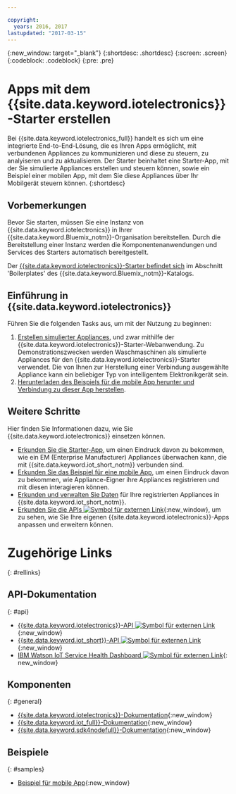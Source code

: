 ```yaml
---

copyright:
  years: 2016, 2017
lastupdated: "2017-03-15"
---
```


<!-- Common attributes used in the template are defined as follows: -->
{:new_window: target="\_blank"}
{:shortdesc: .shortdesc}
{:screen: .screen}
{:codeblock: .codeblock}
{:pre: .pre}

<!-- Note to writers - index.md and iot4egettingstarted.md are (almost) duplicates and a change to one should be made to both. index.md appears within the product app as the getting started page. iot4egettingstarted.md appears as the top level topic in the docs toc. -->

# Apps mit dem {{site.data.keyword.iotelectronics}}-Starter erstellen

Bei {{site.data.keyword.iotelectronics_full}} handelt es sich um eine integrierte End-to-End-Lösung, die es Ihren Apps ermöglicht, mit verbundenen Appliances zu kommunizieren und diese zu steuern, zu analyiseren und zu aktualisieren. Der Starter beinhaltet eine Starter-App, mit der Sie simulierte Appliances erstellen und steuern können, sowie ein Beispiel einer mobilen App, mit dem Sie diese Appliances über Ihr Mobilgerät steuern können.
{:shortdesc}

## Vorbemerkungen

Bevor Sie starten, müssen Sie eine Instanz von {{site.data.keyword.iotelectronics}} in Ihrer {{site.data.keyword.Bluemix_notm}}-Organisation
 bereitstellen. Durch die Bereitstellung einer Instanz werden die Komponentenanwendungen und Services des Starters automatisch bereitgestellt.

 Der [{{site.data.keyword.iotelectronics}}-Starter befindet sich](https://console.{DomainName}/catalog/starters/iot-for-electronics-starter/) im Abschnitt 'Boilerplates' des {{site.data.keyword.Bluemix_notm}}-Katalogs.

## Einführung in {{site.data.keyword.iotelectronics}}
Führen Sie die folgenden Tasks aus, um mit der Nutzung zu beginnen:

1. [Erstellen simulierter Appliances](iot4ecreatingappliances.html), und zwar mithilfe der {{site.data.keyword.iotelectronics}}-Starter-Webanwendung. Zu Demonstrationszwecken werden Waschmaschinen als simulierte Appliances für den {{site.data.keyword.iotelectronics}}-Starter verwendet. Die von Ihnen zur Herstellung einer Verbindung ausgewählte Appliance kann ein beliebiger Typ von intelligentem Elektronikgerät sein.
2. [Herunterladen des Beispiels für die mobile App herunter und Verbindung zu dieser App herstellen](iotelectronics_config_mobile.html).


## Weitere Schritte
Hier finden Sie Informationen dazu, wie Sie {{site.data.keyword.iotelectronics}} einsetzen können.

- [Erkunden Sie die Starter-App](iot4ecreatingappliances.html), um einen Eindruck davon zu bekommen, wie ein EM (Enterprise Manufacturer) Appliances überwachen kann, die mit {{site.data.keyword.iot_short_notm}} verbunden sind.
- [Erkunden Sie das Beispiel für eine mobile App](iotelectronics_config_mobile.html), um einen Eindruck davon zu bekommen, wie Appliance-Eigner ihre Appliances registrieren und mit diesen interagieren können.
- [Erkunden und verwalten Sie Daten](iotelectronics_dashboard.html) für Ihre registrierten Appliances in {{site.data.keyword.iot_short_notm}}.
- [Erkunden Sie die APIs ![Symbol für externen Link](../../icons/launch-glyph.svg)](http://ibmiotforelectronics.mybluemix.net/public/iot4eregistrationapi.html){:new_window}, um zu sehen, wie Sie Ihre eigenen {{site.data.keyword.iotelectronics}}-Apps anpassen und erweitern können.

# Zugehörige Links
{: #rellinks}
<!-- Related Links last updated 23 October 2016 - new API source -->
## API-Dokumentation
{: #api}
* [{{site.data.keyword.iotelectronics}}-API ![Symbol für externen Link](../../icons/launch-glyph.svg)](https://broker-uss-iot4e.electronics.internetofthings.ibmcloud.com/public/iot4eregistrationapi.html){:new_window}
* [{{site.data.keyword.iot_short}}-API ![Symbol für externen Link](../../icons/launch-glyph.svg)](https://developer.ibm.com/iotfoundation/recipes/api-documentation/){:new_window}
* [IBM Watson IoT Service Health Dashboard ![Symbol für externen Link](../../icons/launch-glyph.svg)](https://status.internetofthings.ibmcloud.com){: new_window}

## Komponenten
{: #general}

* [{{site.data.keyword.iotelectronics}}-Dokumentation](iotelectronics_overview.html){:new_window}
* [{{site.data.keyword.iot_full}}-Dokumentation](https://console.ng.bluemix.net/docs/services/IoT/index.html){:new_window}
* [{{site.data.keyword.sdk4nodefull}}-Dokumentation](https://console.ng.bluemix.net/docs/runtimes/nodejs/index.html#nodejs_runtime){:new_window}

## Beispiele
{: #samples}
* [Beispiel für mobile App](https://console.ng.bluemix.net/docs/starters/IotElectronics/iotelectronics_config_mobile.html){:new_window}
